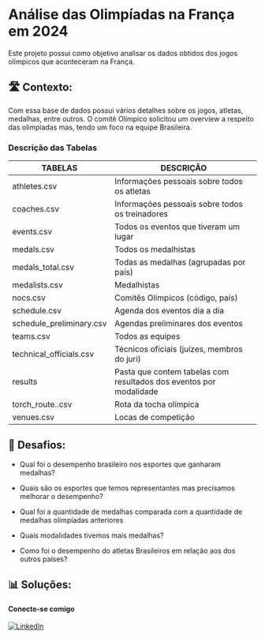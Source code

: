 # Análise das Olimpíadas na França em 2024

Este projeto possui como objetivo analisar os dados obtidos dos jogos olímpicos que aconteceram na França.


## 🛣️ Contexto:

Com essa base de dados possui vários detalhes sobre os jogos, atletas, medalhas, entre outros. O comitê Olímpico solicitou um overview a respeito das olimpíadas mas, tendo um foco na equipe Brasileira.

### Descrição das Tabelas 

| TABELAS               | DESCRIÇÃO                                      |
|-----------------------| -----------------------------------------------|
|athletes.csv           | Informações pessoais sobre todos os atletas    |
|coaches.csv            | Informações pessoais sobre todos os treinadores|
|events.csv             | Todos os eventos que tiveram um lugar          |
|medals.csv             | Todos os medalhistas                           |
|medals_total.csv       | Todas as medalhas (agrupadas por país)         |
|medalists.csv          | Medalhistas                                    |
|nocs.csv               | Comitês Olímpicos (código, país)               |
|schedule.csv           | Agenda dos eventos dia a dia                   |
|schedule_preliminary.csv|Agendas preliminares dos eventos               |
|teams.csv              | Todos as equipes                               |
|technical_officials.csv| Técnicos oficiais (juízes, membros do juri)    |
|results	        | Pasta que contem tabelas com resultados dos eventos por modalidade|
|torch_route..csv       | Rota da tocha olímpica                         |
|venues.csv             | Locas de competição                            |



## 🚩 Desafios:

- Qual foi o desempenho brasileiro nos esportes que ganharam medalhas?

- Quais são os esportes que temos representantes mas precisamos melhorar o desempenho?

- Qual foi a quantidade de medalhas comparada com a quantidade de medalhas olimpíadas anteriores

- Quais modalidades tivemos mais medalhas?

- Como foi o desempenho do atletas Brasileiros em relação aos dos outros países?



## 📊 Soluções:




#### Conecte-se comigo

[![LinkedIn](https://img.shields.io/badge/LinkedIn-0077B5?style=for-the-badge&logo=linkedin&logoColor=white)](https://www.linkedin.com/in/sara-galv%C3%A3o-601776204/)
